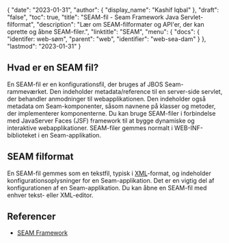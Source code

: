 {
  "date": "2023-01-31",
  "author": {
    "display_name": "Kashif Iqbal"
},
  "draft": "false",
  "toc": true,
  "title": "SEAM-fil - Seam Framework Java Servlet-filformat",
  "description": "Lær om SEAM-filformater og API'er, der kan oprette og åbne SEAM-filer.",
  "linktitle": "SEAM",
  "menu": {
    "docs": {
"identifer: web-søm",
      "parent": "web",
      "identifier": "web-sea-dam"
}
},
  "lastmod": "2023-01-31"
}

## Hvad er en SEAM fil?

En SEAM-fil er en konfigurationsfil, der bruges af JBOS Seam-rammeværket. Den indeholder metadata/reference til en server-side servlet, der behandler anmodninger til webapplikationen. Den indeholder også metadata om Seam-komponenter, såsom navnene på klasser og metoder, der implementerer komponenterne. Du kan bruge SEAM-filer i forbindelse med JavaServer Faces (JSF) framework til at bygge dynamiske og interaktive webapplikationer. SEAM-filer gemmes normalt i WEB-INF-biblioteket i en Seam-applikation.

## SEAM filformat

En SEAM-fil gemmes som en tekstfil, typisk i [XML](/web/xml/)-format, og indeholder konfigurationsoplysninger for en Seam-applikation. Det er en vigtig del af konfigurationen af en Seam-applikation. Du kan åbne en SEAM-fil med enhver tekst- eller XML-editor.

## Referencer ##

- [SEAM Framework](https://www.seamframework.org/)

